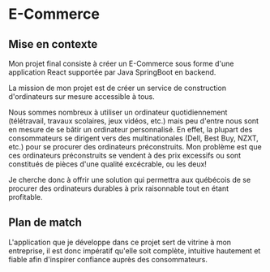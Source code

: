 # E-Commerce

## Mise en contexte
Mon projet final consiste à créer un E-Commerce sous forme d'une application React supportée par Java SpringBoot en backend.

La mission de mon projet est de créer un service de construction d'ordinateurs sur mesure accessible à tous.

Nous sommes nombreux à utiliser un ordinateur quotidiennement (télétravail, travaux scolaires, jeux vidéos, etc.) mais peu d'entre nous sont en mesure de se bâtir un ordinateur personnalisé.
En effet, la plupart des consommateurs se dirigent vers des multinationales (Dell, Best Buy, NZXT, etc.) pour se procurer des ordinateurs préconstruits. Mon problème est que ces ordinateurs préconstruits se vendent à des prix excessifs ou sont constitués de pièces d'une qualité excécrable, ou les deux! 

Je cherche donc à offrir une solution qui permettra aux québécois de se procurer des ordinateurs durables à prix raisonnable tout en étant profitable.

## Plan de match
L'application que je développe dans ce projet sert de vitrine à mon entreprise, il est donc impératif qu'elle soit complète, intuitive hautement et fiable afin d'inspirer confiance auprès des consommateurs.
